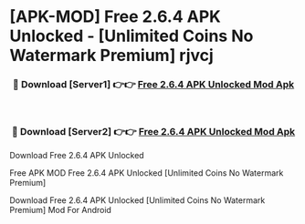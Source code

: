 # [APK-MOD] Free 2.6.4 APK Unlocked - [Unlimited Coins No Watermark Premium] rjvcj



<div align="center">
<h3>🔴 Download [Server1] 👉👉 <a href="https://momento.my/?title=Free_2.6.4_APK_Unlocked">Free 2.6.4 APK Unlocked Mod Apk</a></h3><br>

<h3>🔴 Download [Server2] 👉👉 <a href="https://momento.my/?title=Free_2.6.4_APK_Unlocked">Free 2.6.4 APK Unlocked Mod Apk</a></h3>
</div>



Download Free 2.6.4 APK Unlocked 

Free APK MOD Free 2.6.4 APK Unlocked [Unlimited Coins No Watermark Premium]

Download Free 2.6.4 APK Unlocked [Unlimited Coins No Watermark Premium] Mod For Android
